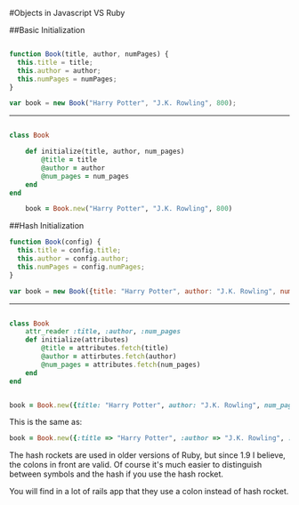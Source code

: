 #Objects in Javascript VS Ruby

##Basic Initialization


```javascript

function Book(title, author, numPages) {
  this.title = title;
  this.author = author;
  this.numPages = numPages;
}

var book = new Book("Harry Potter", "J.K. Rowling", 800);

```

--------


```ruby

class Book

 	def initialize(title, author, num_pages)
	 	@title = title
	 	@author = author
	 	@num_pages = num_pages
	end
end

	book = Book.new("Harry Potter", "J.K. Rowling", 800)

```


##Hash Initialization


```javascript
function Book(config) {
  this.title = config.title;
  this.author = config.author;
  this.numPages = config.numPages;
}

var book = new Book({title: "Harry Potter", author: "J.K. Rowling", numPages: 800});


```  

-------

```ruby

class Book
	attr_reader :title, :author, :num_pages
	def initialize(attributes)
		@title = attributes.fetch(title)
		@author = attirbutes.fetch(author)
		@num_pages = attributes.fetch(num_pages)
	end
end


book = Book.new({title: "Harry Potter", author: "J.K. Rowling", num_pages: 800})

```

This is the same as:

```ruby
book = Book.new({:title => "Harry Potter", :author => "J.K. Rowling", :num_pages => 800}) 

```

The hash rockets are used in older versions of Ruby, but since 1.9 I believe, the colons in front are valid.  Of course it's much easier to distinguish between symbols and the hash if you use the hash rocket. 

You will find in a lot of rails app that they use a colon instead of hash rocket. 
